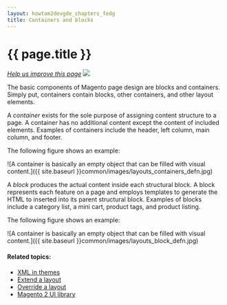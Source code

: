 ```yaml
---
layout: howtom2devgde_chapters_fedg
title: Containers and blocks
---
```


<h1 id="fedg_layout_containers-blocks">{{ page.title }}</h1>

<p><a href="{{ site.githuburl }}frontend-dev-guide/layouts/containers-blocks.md" target="_blank"><em>Help us improve this page</em></a>&nbsp;<img src="{{ site.baseurl }}common/images/newWindow.gif"/></p>

The basic components of Magento page design are blocks and containers. Simply put, containers contain blocks, other containers, and other layout elements.

A *container* exists for the sole purpose of assigning content structure to a page. A container has no additional content except the content of included elements. Examples of containers include the header, left column, main column, and footer.

The following figure shows an example:

![A container is basically an empty object that can be filled with visual content.]({{ site.baseurl }}common/images/layouts_containers_defn.jpg)

A *block* produces the actual content inside each structural block. A block represents each feature on a page and employs templates to generate the HTML to inserted into its parent structural block. Examples of blocks include a category list, a mini cart, product tags, and product listing.

The following figure shows an example:

![A container is basically an empty object that can be filled with visual content.]({{ site.baseurl }}common/images/layouts_block_defn.jpg)

#### Related topics:

*	<a href="{{ site.gdeurl }}frontend-dev-guide/layouts/layout-xml-instrux.html">XML in themes</a>
*	<a href="{{ site.gdeurl }}frontend-dev-guide/layouts/layout-extend.html">Extend a layout</a>
*	<a href="{{ site.gdeurl }}frontend-dev-guide/layouts/layout-override.html">Override a layout</a>
*	<a href="{{ site.gdeurl }}frontend-dev-guide/themes/theme-ui-lib.html">Magento 2 UI library</a>